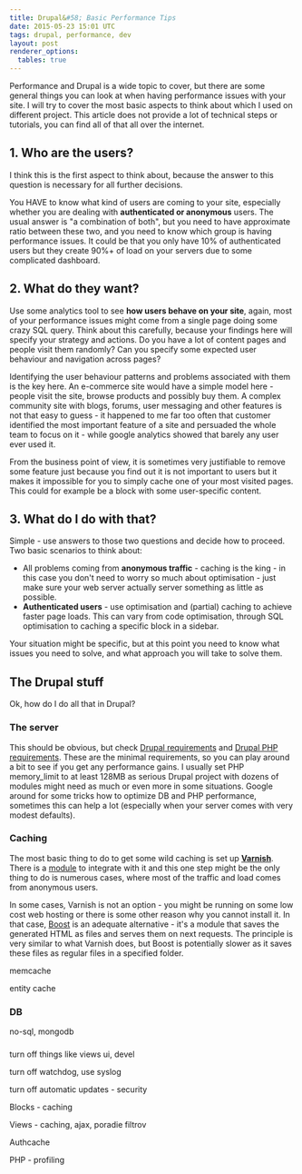 ```yaml
---
title: Drupal&#58; Basic Performance Tips
date: 2015-05-23 15:01 UTC
tags: drupal, performance, dev
layout: post
renderer_options:
  tables: true
---
```


Performance and Drupal is a wide topic to cover, but there are some general things you can look at when having performance issues with your site. I will try to cover the most basic aspects to think about which I used on different project.
This article does not provide a lot of technical steps or tutorials, you can find all of that all over the internet.

## 1. Who are the users?
I think this is the first aspect to think about, because the answer to this question is necessary for all further decisions.

You HAVE to know what kind of users are coming to your site, especially whether you are dealing with **authenticated or anonymous** users. The usual answer is "a combination of both", but you need to have approximate ratio between these two, and you need to know which group is having performance issues. It could be that you only have 10% of authenticated users but they create 90%+ of load on your servers due to some complicated dashboard.

## 2. What do they want?
Use some analytics tool to see **how users behave on your site**, again, most of your performance issues might come from a single page doing some crazy SQL query. Think about this carefully, because your findings here will specify your strategy and actions. Do you have a lot of content pages and people visit them randomly? Can you specify some expected user behaviour and navigation across pages?

Identifying the user behaviour patterns and problems associated with them is the key here. An e-commerce site would have a simple model here - people visit the site, browse products and possibly buy them. A complex community site with blogs, forums, user messaging and other features is not that easy to guess - it happened to me far too often that customer identified the most important feature of a site and persuaded the whole team to focus on it - while google analytics showed that barely any user ever used it.

From the business point of view, it is sometimes very justifiable to remove some feature just because you find out it is not important to users but it makes it impossible for you to simply cache one of your most visited pages. This could for example be a block with some user-specific content.

## 3. What do I do with that?
Simple - use answers to those two questions and decide how to proceed.  
Two basic scenarios to think about:

- All problems coming from **anonymous traffic** - caching is the king - in this case you don't need to worry so much about optimisation - just make sure your web server actually server something as little as possible.
- **Authenticated users** - use optimisation and (partial) caching to achieve faster page loads. This can vary from code optimisation, through SQL optimisation to caching a specific block in a sidebar.

Your situation might be specific, but at this point you need to know what issues you need to solve, and what approach you will take to solve them.

## The Drupal stuff
Ok, how do I do all that in Drupal?

### The server
This should be obvious, but check [Drupal requirements](https://www.drupal.org/requirements) and [Drupal PHP requirements](https://www.drupal.org/requirements/php). These are the minimal requirements, so you can play around a bit to see if you get any performance gains. I usually set PHP memory_limit to at least 128MB as serious Drupal project with dozens of modules might need as much or even more in some situations. Google around for some tricks how to optimize DB and PHP performance, sometimes this can help a lot (especially when your server comes with very modest defaults).

### Caching

The most basic thing to do to get some wild caching is set up **[Varnish](https://www.varnish-cache.org)**. There is a [module](https://drupal.org/project/varnish) to integrate with it and this one step might be the only thing to do is numerous cases, where most of the traffic and load comes from anonymous users.

In some cases, Varnish is not an option - you might be running on some low cost web hosting or there is some other reason why you cannot install it. In that case, [Boost](https://www.drupal.org/project/boost) is an adequate alternative - it's a module that saves the generated HTML as files and serves them on next requests. The principle is very similar to what Varnish does, but Boost is potentially slower as it saves these files as regular files in a specified folder.

memcache

entity cache

### DB
no-sql, mongodb

###

turn off things like views ui, devel

turn off watchdog, use syslog

turn off automatic updates - security

Blocks - caching

Views - caching, ajax, poradie filtrov

Authcache

PHP - profiling








